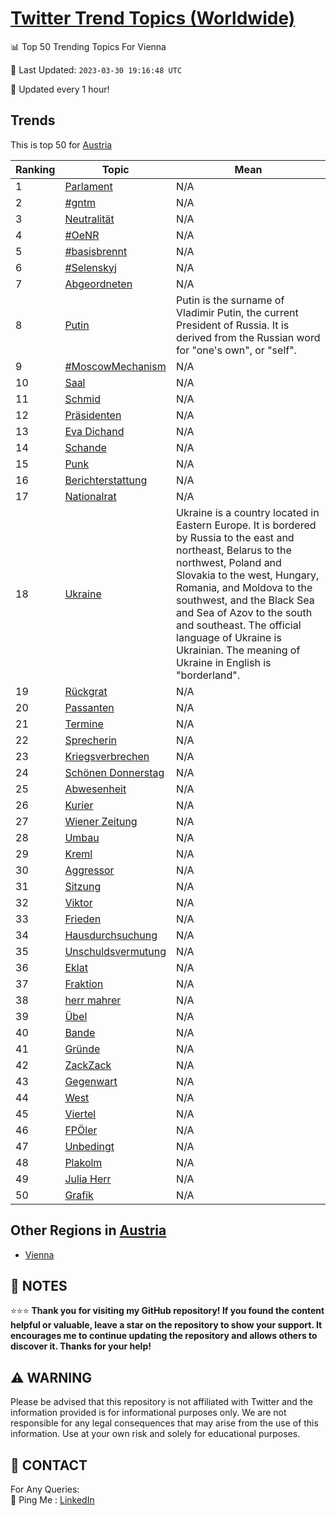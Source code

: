[Twitter Trend Topics (Worldwide)](https://github.com/ErcinDedeoglu/Twitter-Trend-Topics)
==========


📊 Top 50 Trending Topics For Vienna

📆 Last Updated: `2023-03-30 19:16:48 UTC`

🔧 Updated every 1 hour!


## Trends

This is top 50 for [Austria](</Austria>)

| Ranking | Topic | Mean |
| ------- | ------------ | ------------ |
| 1 | [Parlament](http://twitter.com/search?q=Parlament) | N/A |
| 2 | [#gntm](http://twitter.com/search?q=%23gntm) | N/A |
| 3 | [Neutralität](http://twitter.com/search?q=Neutralit%c3%a4t) | N/A |
| 4 | [#OeNR](http://twitter.com/search?q=%23OeNR) | N/A |
| 5 | [#basisbrennt](http://twitter.com/search?q=%23basisbrennt) | N/A |
| 6 | [#Selenskyj](http://twitter.com/search?q=%23Selenskyj) | N/A |
| 7 | [Abgeordneten](http://twitter.com/search?q=Abgeordneten) | N/A |
| 8 | [Putin](http://twitter.com/search?q=Putin) | Putin is the surname of Vladimir Putin, the current President of Russia. It is derived from the Russian word for "one's own", or "self". |
| 9 | [#MoscowMechanism](http://twitter.com/search?q=%23MoscowMechanism) | N/A |
| 10 | [Saal](http://twitter.com/search?q=Saal) | N/A |
| 11 | [Schmid](http://twitter.com/search?q=Schmid) | N/A |
| 12 | [Präsidenten](http://twitter.com/search?q=Pr%c3%a4sidenten) | N/A |
| 13 | [Eva Dichand](http://twitter.com/search?q=Eva+Dichand) | N/A |
| 14 | [Schande](http://twitter.com/search?q=Schande) | N/A |
| 15 | [Punk](http://twitter.com/search?q=Punk) | N/A |
| 16 | [Berichterstattung](http://twitter.com/search?q=Berichterstattung) | N/A |
| 17 | [Nationalrat](http://twitter.com/search?q=Nationalrat) | N/A |
| 18 | [Ukraine](http://twitter.com/search?q=Ukraine) | Ukraine is a country located in Eastern Europe. It is bordered by Russia to the east and northeast, Belarus to the northwest, Poland and Slovakia to the west, Hungary, Romania, and Moldova to the southwest, and the Black Sea and Sea of Azov to the south and southeast. The official language of Ukraine is Ukrainian. The meaning of Ukraine in English is "borderland". |
| 19 | [Rückgrat](http://twitter.com/search?q=R%c3%bcckgrat) | N/A |
| 20 | [Passanten](http://twitter.com/search?q=Passanten) | N/A |
| 21 | [Termine](http://twitter.com/search?q=Termine) | N/A |
| 22 | [Sprecherin](http://twitter.com/search?q=Sprecherin) | N/A |
| 23 | [Kriegsverbrechen](http://twitter.com/search?q=Kriegsverbrechen) | N/A |
| 24 | [Schönen Donnerstag](http://twitter.com/search?q=Sch%c3%b6nen+Donnerstag) | N/A |
| 25 | [Abwesenheit](http://twitter.com/search?q=Abwesenheit) | N/A |
| 26 | [Kurier](http://twitter.com/search?q=Kurier) | N/A |
| 27 | [Wiener Zeitung](http://twitter.com/search?q=Wiener+Zeitung) | N/A |
| 28 | [Umbau](http://twitter.com/search?q=Umbau) | N/A |
| 29 | [Kreml](http://twitter.com/search?q=Kreml) | N/A |
| 30 | [Aggressor](http://twitter.com/search?q=Aggressor) | N/A |
| 31 | [Sitzung](http://twitter.com/search?q=Sitzung) | N/A |
| 32 | [Viktor](http://twitter.com/search?q=Viktor) | N/A |
| 33 | [Frieden](http://twitter.com/search?q=Frieden) | N/A |
| 34 | [Hausdurchsuchung](http://twitter.com/search?q=Hausdurchsuchung) | N/A |
| 35 | [Unschuldsvermutung](http://twitter.com/search?q=Unschuldsvermutung) | N/A |
| 36 | [Eklat](http://twitter.com/search?q=Eklat) | N/A |
| 37 | [Fraktion](http://twitter.com/search?q=Fraktion) | N/A |
| 38 | [herr mahrer](http://twitter.com/search?q=herr+mahrer) | N/A |
| 39 | [Übel](http://twitter.com/search?q=%c3%9cbel) | N/A |
| 40 | [Bande](http://twitter.com/search?q=Bande) | N/A |
| 41 | [Gründe](http://twitter.com/search?q=Gr%c3%bcnde) | N/A |
| 42 | [ZackZack](http://twitter.com/search?q=ZackZack) | N/A |
| 43 | [Gegenwart](http://twitter.com/search?q=Gegenwart) | N/A |
| 44 | [West](http://twitter.com/search?q=West) | N/A |
| 45 | [Viertel](http://twitter.com/search?q=Viertel) | N/A |
| 46 | [FPÖler](http://twitter.com/search?q=FP%c3%96ler) | N/A |
| 47 | [Unbedingt](http://twitter.com/search?q=Unbedingt) | N/A |
| 48 | [Plakolm](http://twitter.com/search?q=Plakolm) | N/A |
| 49 | [Julia Herr](http://twitter.com/search?q=Julia+Herr) | N/A |
| 50 | [Grafik](http://twitter.com/search?q=Grafik) | N/A |



## Other Regions in [Austria](</Austria>)

* [Vienna](</Austria/Vienna.md>)



## 📝 NOTES

⭐⭐⭐ **Thank you for visiting my GitHub repository! If you found the content helpful or valuable, leave a star on the repository to show your support. It encourages me to continue updating the repository and allows others to discover it. Thanks for your help!**


## ⚠️ WARNING

Please be advised that this repository is not affiliated with Twitter and the information provided is for informational purposes only. We are not responsible for any legal consequences that may arise from the use of this information. Use at your own risk and solely for educational purposes.


## 📨 CONTACT

 For Any Queries:  
            🏓 Ping Me : [LinkedIn](https://www.linkedin.com/in/ercindedeoglu/)
